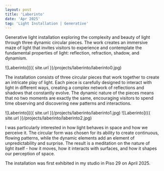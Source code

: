 ```yaml
---
layout: post
title: 'Laberinto'
date: 'Apr 2025'
tag: 'Light Installation | Generative'
---
```


Generative light installation exploring the complexity and beauty of light through three dynamic circular pieces. The work creates an immersive maze of light that invites visitors to experience and contemplate the fundamental properties of light: reflection, refraction, shadow, and dynamism.

![Laberinto]({{ site.url }}/projects/laberinto/laberinto0.jpg)

The installation consists of three circular pieces that work together to create an intricate play of light. Each piece is carefully designed to interact with light in different ways, creating a complex network of reflections and shadows that constantly evolve. The dynamic nature of the pieces means that no two moments are exactly the same, encouraging visitors to spend time observing and discovering new patterns and interactions.

![Laberinto]({{ site.url }}/projects/laberinto/laberinto1.jpg)
![Laberinto]({{ site.url }}/projects/laberinto/laberinto2.jpg)

I was particularly interested in how light behaves in space and how we perceive it. The circular form was chosen for its ability to create continuous, flowing patterns, while the dynamic elements add an element of unpredictability and surprise. The result is a meditation on the nature of light itself - how it moves, how it interacts with surfaces, and how it shapes our perception of space.

The installation was first exhibited in my studio in Piso 29 on April 2025.